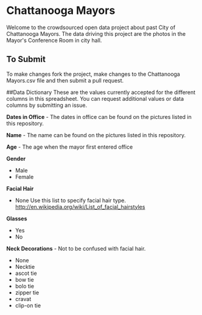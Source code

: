 # Chattanooga Mayors
Welcome to the crowdsourced open data project about past City of Chattanooga Mayors. The data driving this project are the photos in the Mayor's Conference Room in city hall. 

## To Submit 
To make changes fork the project, make changes to the Chattanooga Mayors.csv file and then submit a pull request. 

##Data Dictionary
These are the values currently accepted for the different columns in this spreadsheet. You can request additional values or data columns by submitting an issue. 

**Dates in Office** - The dates in office can be found on the pictures listed in this repository.

**Name** - The name can be found on the pictures listed in this repository.

**Age** - The age when the mayor first entered office

**Gender**
+ Male
+ Female

**Facial Hair**
+ None
Use this list to specify facial hair type. http://en.wikipedia.org/wiki/List_of_facial_hairstyles

**Glasses**
+ Yes
+ No

**Neck Decorations** - Not to be confused with facial hair. 
+ None
+ Necktie
+ ascot tie
+ bow tie
+ bolo tie
+ zipper tie
+ cravat
+ clip-on tie